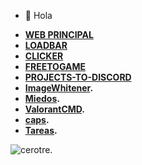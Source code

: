 - 👋 Hola

<!---
cerotre/cerotre is a ✨ special ✨ repository because its `README.md` (this file) appears on your GitHub profile.
You can click the Preview link to take a look at your changes.
--->
- **[WEB PRINCIPAL](https://cerotre.github.io)**
- **[LOADBAR](https://cerotre.github.io/loadbar)**
- **[CLICKER](https://cerotre.github.io/Clicker)**
- **[FREETOGAME](https://cerotre.github.io/FreeToGameDiscord)**
- **[PROJECTS-TO-DISCORD](https://cerotre.github.io/ProjectsToDiscord)**
- **[ImageWhitener](https://cerotre.github.io/ImageWhitener).**
- **[Miedos](https://cerotre.github.io/Miedos).**
- **[ValorantCMD](https://cerotre.github.io/ValorantCMD).**
- **[caps](https://cerotre.github.io/caps).**
- **[Tareas](https://cerotre.github.io/tareas).**


![cerotre.](https://i.pinimg.com/originals/ab/73/11/ab73116c7ed36d053bfe766605e46f5d.jpg "🔥")
